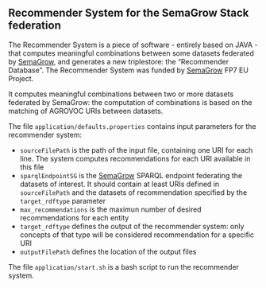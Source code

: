 ## Recommender System for the SemaGrow Stack federation

The Recommender System is a piece of software - entirely based on JAVA - that computes meaningful combinations 
between some datasets federated by [SemaGrow](http://www.semagrow.eu/), and generates a new triplestore: the “Recommender Database”. 
The Recommender System was funded by [SemaGrow](http://www.semagrow.eu/) FP7 EU Project.

It computes meaningful combinations between two or more datasets federated by SemaGrow: 
the computation of combinations is based on the matching of AGROVOC URIs between datasets.

The file `application/defaults.properties` contains input parameters for the recommender system:
* `sourceFilePath` is the path of the input file, containing one URI for each line. The system computes recommendations for each URI available in this file
* `sparqlEndpointSG` is the [SemaGrow](http://www.semagrow.eu/) SPARQL endpoint federating the datasets of interest. It should contain at least URIs defined in `sourceFilePath` and the datasets of recommendation specified by the `target_rdftype` parameter
* `max_recommendations` is the maximun number of desired recommendations for each entity
* `target_rdftype` defines the output of the recommender system: only concepts of that type will be considered recommendation for a specific URI
* `outputFilePath` defines the location of the output files  

The file `application/start.sh` is a bash script to run the recommender system. 
